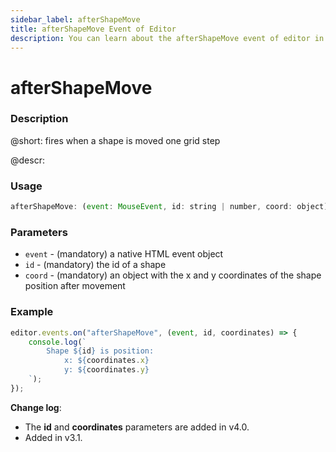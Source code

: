 ```yaml
---
sidebar_label: afterShapeMove
title: afterShapeMove Event of Editor
description: You can learn about the afterShapeMove event of editor in the documentation of the DHTMLX JavaScript Diagram library. Browse developer guides and API reference, try out code examples and live demos, and download a free 30-day evaluation version of DHTMLX Diagram.
---
```


# afterShapeMove

### Description

@short: fires when a shape is moved one grid step

@descr:

### Usage

~~~js
afterShapeMove: (event: MouseEvent, id: string | number, coord: object) => void;
~~~

### Parameters

- `event` - (mandatory) a native HTML event object
- `id` - (mandatory) the id of a shape
- `coord` - (mandatory) an object with the x and y coordinates of the shape position after movement

### Example

~~~js
editor.events.on("afterShapeMove", (event, id, coordinates) => {
    console.log(`
        Shape ${id} is position:
            x: ${coordinates.x} 
            y: ${coordinates.y}
    `);
});
~~~

**Change log**: 

- The **id** and **coordinates** parameters are added in v4.0.
- Added in v3.1.